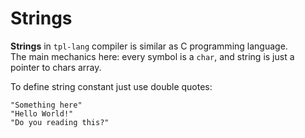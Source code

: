 # Strings
**Strings** in `tpl-lang` compiler is similar as C programming language. <br/>
The main mechanics here: every symbol is a `char`, and string is just a pointer to chars array. <br/>

To define string constant just use double quotes:
```tpl-lang
"Something here"
"Hello World!"
"Do you reading this?"
```

